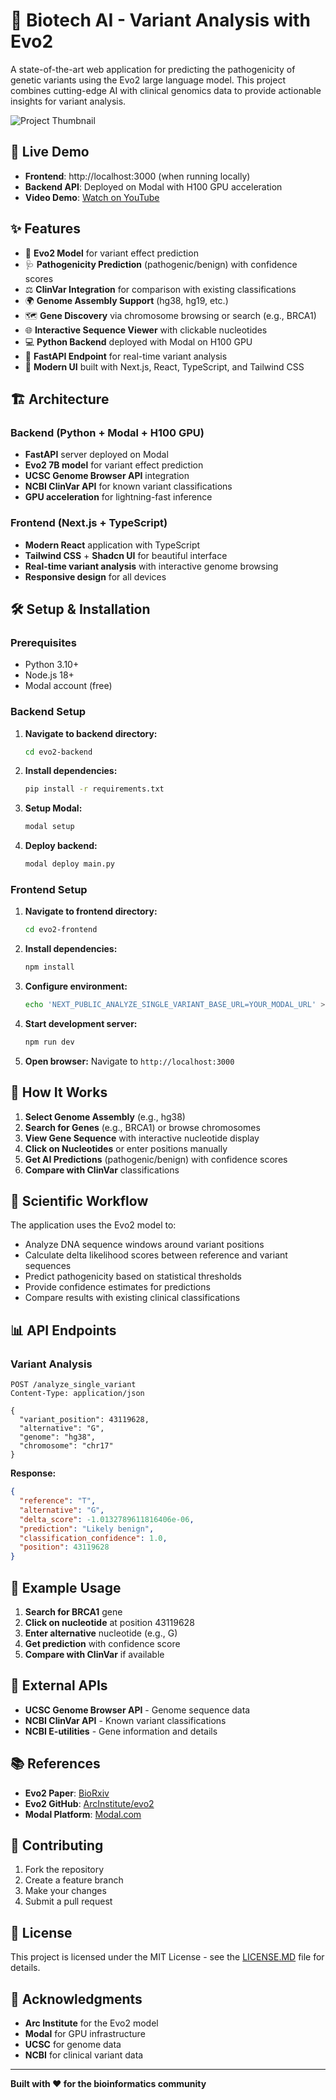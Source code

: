 # 🧬 Biotech AI - Variant Analysis with Evo2

A state-of-the-art web application for predicting the pathogenicity of genetic variants using the Evo2 large language model. This project combines cutting-edge AI with clinical genomics data to provide actionable insights for variant analysis.

![Project Thumbnail](thumbnail.png)

## 🚀 Live Demo

- **Frontend**: http://localhost:3000 (when running locally)
- **Backend API**: Deployed on Modal with H100 GPU acceleration
- **Video Demo**: [Watch on YouTube](https://youtu.be/3dCZxmd5bvs)

## ✨ Features

- 🧬 **Evo2 Model** for variant effect prediction
- 🩺 **Pathogenicity Prediction** (pathogenic/benign) with confidence scores
- ⚖️ **ClinVar Integration** for comparison with existing classifications
- 🌍 **Genome Assembly Support** (hg38, hg19, etc.)
- 🗺️ **Gene Discovery** via chromosome browsing or search (e.g., BRCA1)
- 🌐 **Interactive Sequence Viewer** with clickable nucleotides
- 💻 **Python Backend** deployed with Modal on H100 GPU
- 🚀 **FastAPI Endpoint** for real-time variant analysis
- 📱 **Modern UI** built with Next.js, React, TypeScript, and Tailwind CSS

## 🏗️ Architecture

### Backend (Python + Modal + H100 GPU)
- **FastAPI** server deployed on Modal
- **Evo2 7B model** for variant effect prediction
- **UCSC Genome Browser API** integration
- **NCBI ClinVar API** for known variant classifications
- **GPU acceleration** for lightning-fast inference

### Frontend (Next.js + TypeScript)
- **Modern React** application with TypeScript
- **Tailwind CSS** + **Shadcn UI** for beautiful interface
- **Real-time variant analysis** with interactive genome browsing
- **Responsive design** for all devices

## 🛠️ Setup & Installation

### Prerequisites
- Python 3.10+
- Node.js 18+
- Modal account (free)

### Backend Setup

1. **Navigate to backend directory:**
   ```bash
   cd evo2-backend
   ```

2. **Install dependencies:**
   ```bash
   pip install -r requirements.txt
   ```

3. **Setup Modal:**
   ```bash
   modal setup
   ```

4. **Deploy backend:**
   ```bash
   modal deploy main.py
   ```

### Frontend Setup

1. **Navigate to frontend directory:**
   ```bash
   cd evo2-frontend
   ```

2. **Install dependencies:**
   ```bash
   npm install
   ```

3. **Configure environment:**
   ```bash
   echo 'NEXT_PUBLIC_ANALYZE_SINGLE_VARIANT_BASE_URL=YOUR_MODAL_URL' > .env
   ```

4. **Start development server:**
   ```bash
   npm run dev
   ```

5. **Open browser:**
   Navigate to `http://localhost:3000`

## 🧬 How It Works

1. **Select Genome Assembly** (e.g., hg38)
2. **Search for Genes** (e.g., BRCA1) or browse chromosomes
3. **View Gene Sequence** with interactive nucleotide display
4. **Click on Nucleotides** or enter positions manually
5. **Get AI Predictions** (pathogenic/benign) with confidence scores
6. **Compare with ClinVar** classifications

## 🔬 Scientific Workflow

The application uses the Evo2 model to:
- Analyze DNA sequence windows around variant positions
- Calculate delta likelihood scores between reference and variant sequences
- Predict pathogenicity based on statistical thresholds
- Provide confidence estimates for predictions
- Compare results with existing clinical classifications

## 📊 API Endpoints

### Variant Analysis
```http
POST /analyze_single_variant
Content-Type: application/json

{
  "variant_position": 43119628,
  "alternative": "G",
  "genome": "hg38",
  "chromosome": "chr17"
}
```

**Response:**
```json
{
  "reference": "T",
  "alternative": "G",
  "delta_score": -1.0132789611816406e-06,
  "prediction": "Likely benign",
  "classification_confidence": 1.0,
  "position": 43119628
}
```

## 🧪 Example Usage

1. **Search for BRCA1** gene
2. **Click on nucleotide** at position 43119628
3. **Enter alternative** nucleotide (e.g., G)
4. **Get prediction** with confidence score
5. **Compare with ClinVar** if available

## 🔗 External APIs

- **UCSC Genome Browser API** - Genome sequence data
- **NCBI ClinVar API** - Known variant classifications
- **NCBI E-utilities** - Gene information and details

## 📚 References

- **Evo2 Paper**: [BioRxiv](https://www.biorxiv.org/content/10.1101/2025.02.18.638918v1)
- **Evo2 GitHub**: [ArcInstitute/evo2](https://github.com/ArcInstitute/evo2)
- **Modal Platform**: [Modal.com](https://modal.com)

## 🤝 Contributing

1. Fork the repository
2. Create a feature branch
3. Make your changes
4. Submit a pull request

## 📄 License

This project is licensed under the MIT License - see the [LICENSE.MD](LICENSE.MD) file for details.

## 🙏 Acknowledgments

- **Arc Institute** for the Evo2 model
- **Modal** for GPU infrastructure
- **UCSC** for genome data
- **NCBI** for clinical variant data

---

**Built with ❤️ for the bioinformatics community**
